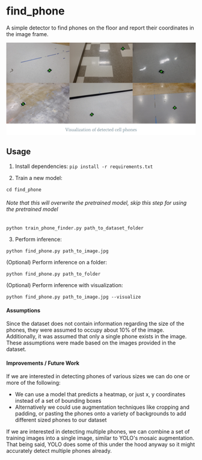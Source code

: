 # find_phone
A simple detector to find phones on the floor and report their coordinates in the image frame.

![Detection Visualization](docs/visualization.png)


## Usage
1. Install dependencies:
```pip install -r requirements.txt```

2. Train a new model:
```
cd find_phone
```
###### Note that this will overwrite the pretrained model, skip this step for using the pretrained model
```
python train_phone_finder.py path_to_dataset_folder
```

3. Perform inference:
```
python find_phone.py path_to_image.jpg
```

(Optional) Perform inference on a folder:
```
python find_phone.py path_to_folder
```

(Optional) Perform inference with visualization: 
```
python find_phone.py path_to_image.jpg --visualize
```


#### Assumptions
Since the dataset does not contain information regarding the size of the phones, they were assumed to occupy about 10% of the image.
Additionally, it was assumed that only a single phone exists in the image. These assumptions were made based on the images provided in the dataset.

#### Improvements / Future Work
If we are interested in detecting phones of various sizes we can do one or more of the following:
- We can use a model that predicts a heatmap, or just x, y coordinates instead of a set of bounding boxes
- Alternatively we could use augmentation techniques like cropping and padding, or pasting the phones onto a variety of backgrounds to add different sized phones to our dataset

If we are interested in detecting multiple phones, we can combine a set of training images into a single image, similar to YOLO's mosaic augmentation. 
That being said, YOLO does some of this under the hood anyway so it might accurately detect multiple phones already. 
